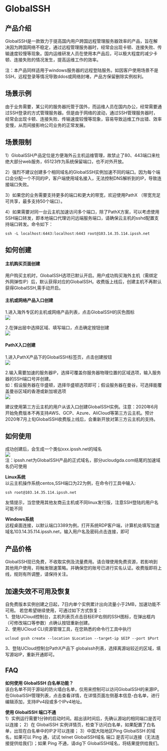 # GlobalSSH


## 产品介绍

GlobalSSH是一款致力于提高国内用户跨国远程管理服务器效率的产品，旨在解决因为跨国网络不稳定，通过远程管理服务器时，经常会出现卡顿、连接失败、传输速度较慢等现象。国内运维研发人员在使用本产品后，可以极大程度的减少卡顿、连接失败的情况发生，提高运维工作的效率。  

注：本产品同样适用于windows服务器的远程登陆服务。如因客户使用场景不是SSH，远程登录等情况导致ddos或网络封堵，产品方保留删除实例权利。

## 场景示例

由于业务需要，某公司的服务器托管于国外，而运维人员在国内办公，经常需要通过SSH登录的方式管理服务器。但是由于网络的波动，通过SSH管理服务器时，经常会出现卡顿、连接失败、传输速度较慢等现象，容易导致运维工作出错、效率变慢，从而间接影响公司业务的正常发展。


## 场景限制
1）GlobalSSH产品定位是方便海外云主机运维管理，故禁止了80、443端口来杜绝大部分web服务，65123作为系统保留端口，也不对外开放。

2）强烈不建议创建多个相同域名的GlobalSSH实例加速不同的端口。因为每个端口会分配一个不同的IP，客户端使用域名接入，无法控制DNS解析到的IP，导致连接端口失败。

3）如果您的业务需要支持更多的端口和更大的带宽，欢迎使用PathX （带宽充足可共享，最多支持50个端口）。

4）如果需要对同一台云主机加速访问多个端口，除了PathX方案，可以考虑使用SSH端口转发，即本地端口代理访问远端服务端口，请确保云主机的sshd配置支持端口转发。命令如下：
```
ssh -L localhost:6443:localhost:6443 root@103.14.35.114.ipssh.net
```

## 如何创建

#### 主机购买页面创建

用户购买主机时，GlobalSSH选项已默认开启。用户成功购买海外主机（需绑定外网弹性IP）后，默认获得对应的GlobalSSH。收费版上线后，创建主机不再默认获得GlobalSSH,需手动开启。

#### 主机或网络产品入口创建

1.进入海外专区的主机或网络产品列表，点击GlobalSSH的灰色图标  
![](/images/gs_20181030135909.png)

2.在弹出层中选择区域、填写端口，点击确定按钮创建  
![](/images/gs_20181030140116.png)

#### PathX入口创建

1.进入PathX产品下的GlobalSSH标签页，点击创建按钮  
![](/images/gs_20180911121635.png)

2.输入需要加速的服务器IP，选择可覆盖你服务器物理位置的区域选项，输入服务器的SSH端口号并创建。  
如：假设服务器在华盛顿，选择华盛顿选项即可；假设服务器在曼谷，可选择能覆盖曼谷区域的香港或新加坡选项  
![](/images/gs_20181030115750.png)

建议使用第三方云主机的用户从该入口创建GlobalSSH实例。注意：2020年6月开始免费版本不再支持AWS、GCP、Azure、AliCloud等第三方云主机。预计2020年7月上旬GlobalSSH收费版上线后，会重新开放对第三方云主机的支持。

## 如何使用

成功创建后，会生成一个类似xxx.ipssh.net的域名  
![](/images/gs_20180823151312.png)  
注：ipssh.net为GlobalSSH产品的正式域名，部分ucloudgda.com结尾的加速域名仍可使用  

**Linux系统**  
以云主机操作系统centos,SSH端口为22为例，在命令行工具中输入:  
```
ssh root@103.14.35.114.ipssh.net
```

友情提示，当您使用其他友商云主机或不同linux发行版，注意SSH登陆的用户名可能不同

**Windows系统**  
远程桌面连接，以默认端口3389为例，打开系统RDP客户端，计算机处填写加速域名103.14.35.114.ipssh.net，输入用户名及密码点击连接，即可

## 产品价格

GlobalSSH现已免费，不收取实例及流量费用。请合理使用免费资源，若影响到其他用户使用，将触发限速策略。并确保您的账号已进行实名认证。收费版即将上线，规则有所调整，请保持关注。

## 加速失效不可用及恢复

自免费版本实例创建之日起，7日内单个实例累计出向流量小于2MB，加速功能不可用。 若您希望继续使用，可通过如下方式恢复：  
1、登陆UCloud控制台，主机列表页点击目标EIP右侧的SSH图标，在弹出框内（可修改端口等参数）点确认按钮重新创建。  
2、使用UCloud CLI资源管理工具，在您熟悉的命令行工具中执行 
```
ucloud gssh create --location $Location --target-ip $EIP --port $Port
```
3、登陆UCloud控制台PathX产品下 globalssh列表，选择离源站较近的区域，填写源站IP，重新开通即可。

## FAQ

**如何使用 GlobalSSH 白名单功能？**  
该白名单不同于源站的防火墙白名单，仅用来控制可以访问GlobalSSH的来源IP。在GlobalSSH管理列表，点击查看详情，在详情页面左侧基本信息-白名单，进行编辑添加，支持IPv4段或多个IPv4地址。

**使用 GlobalSSH 端口不通**   
1）实例运行需要1分钟的启动时间。超出该时间后，先确认源站的相同端口是否可以连接；
2）在 GlobalSSH 实例详情页，检查下访问白名单，如果配置了白名单，出现在白名单中的IP才可以连接；
3）中国大陆地区Ping GlobalSSH 的域名，如果可以 Ping 通，试试 telnet GlobalSSH域名 端口 是否可以连接（无法连接提供给我们）；如果 Ping 不通，请dig下 GlobalSSH域名，将结果提供给我们。

